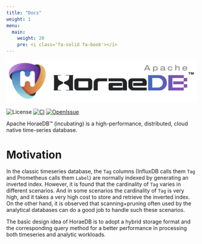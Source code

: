 ```yaml
---
title: "Docs"
weight: 1
menu:
  main:
    weight: 20
    pre: <i class='fa-solid fa-book'></i>
---
```


![HoraeDB](/images/horaedb-banner-white-small.jpg)

![License](https://img.shields.io/badge/license-Apache--2.0-green.svg)
[![CI](https://github.com/apache/horaedb/actions/workflows/ci.yml/badge.svg)](https://github.com/apache/horaedb/actions/workflows/ci.yml)
[![OpenIssue](https://img.shields.io/github/issues/apache/horaedb)](https://github.com/apache/horaedb/issues)

Apache HoraeDB™ (incubating) is a high-performance, distributed, cloud native time-series database.

# Motivation

In the classic timeseries database, the `Tag` columns (InfluxDB calls them `Tag` and Prometheus calls them `Label`) are normally indexed by generating an inverted index. However, it is found that the cardinality of `Tag` varies in different scenarios. And in some scenarios the cardinality of `Tag` is very high, and it takes a very high cost to store and retrieve the inverted index. On the other hand, it is observed that scanning+pruning often used by the analytical databases can do a good job to handle such these scenarios.

The basic design idea of HoraeDB is to adopt a hybrid storage format and the corresponding query method for a better performance in processing both timeseries and analytic workloads.
